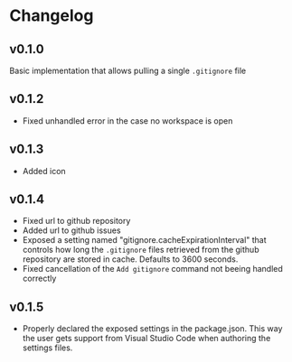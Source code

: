 # Changelog

## v0.1.0

Basic implementation that allows pulling a single `.gitignore` file


## v0.1.2

- Fixed unhandled error in the case no workspace is open


## v0.1.3

- Added icon


## v0.1.4

- Fixed url to github repository
- Added url to github issues
- Exposed a setting named "gitignore.cacheExpirationInterval" that controls how long the `.gitignore` files retrieved from the github repository are stored in cache. Defaults to 3600 seconds.
- Fixed cancellation of the `Add gitignore` command not beeing handled correctly

## v0.1.5

- Properly declared the exposed settings in the package.json. This way the user gets support from Visual Studio Code when authoring the settings files.

